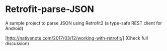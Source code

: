 # Retrofit-parse-JSON

A sample project to parse JSON using Retrofit2 (a type-safe REST client for Android)

[http://nativenote.com/2017/03/12/working-with-retrofit/] (Check full discussion)
